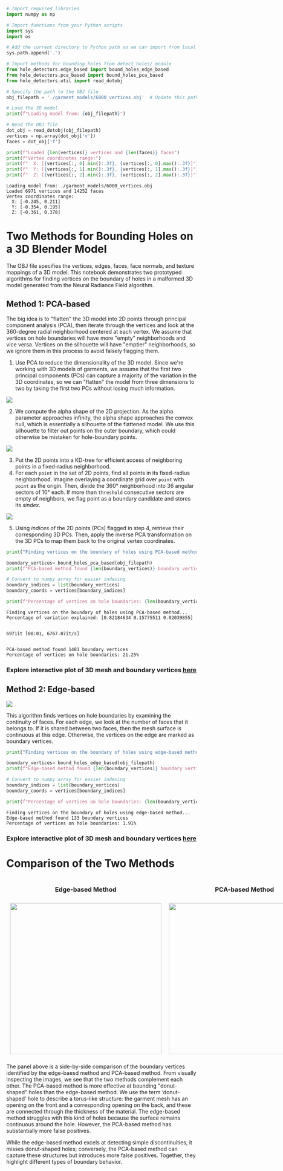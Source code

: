 ```python
# Import required libraries
import numpy as np

```


<script type="text/javascript">
window.PlotlyConfig = {MathJaxConfig: 'local'};
if (window.MathJax && window.MathJax.Hub && window.MathJax.Hub.Config) {window.MathJax.Hub.Config({SVG: {font: "STIX-Web"}});}
</script>
<script type="module">import "https://cdn.plot.ly/plotly-3.1.0.min"</script>




```python
# Import functions from your Python scripts
import sys
import os

# Add the current directory to Python path so we can import from local modules
sys.path.append('.')

# Import methods for bounding holes from detect_holes/ module
from hole_detectors.edge_based import bound_holes_edge_based
from hole_detectors.pca_based import bound_holes_pca_based
from hole_detectors.util import read_dotobj

```


```python
# Specify the path to the OBJ file
obj_filepath = './garment_models/6000_vertices.obj'  # Update this path as needed
```


```python
# Load the 3D model
print(f"Loading model from: {obj_filepath}")

# Read the OBJ file
dot_obj = read_dotobj(obj_filepath)
vertices = np.array(dot_obj['v'])
faces = dot_obj['f']

print(f"Loaded {len(vertices)} vertices and {len(faces)} faces")
print(f"Vertex coordinates range:")
print(f"  X: [{vertices[:, 0].min():.3f}, {vertices[:, 0].max():.3f}]")
print(f"  Y: [{vertices[:, 1].min():.3f}, {vertices[:, 1].max():.3f}]")
print(f"  Z: [{vertices[:, 2].min():.3f}, {vertices[:, 2].max():.3f}]")

```

    Loading model from: ./garment_models/6000_vertices.obj
    Loaded 6971 vertices and 14252 faces
    Vertex coordinates range:
      X: [-0.245, 0.211]
      Y: [-0.354, 0.195]
      Z: [-0.361, 0.378]


# Two Methods for Bounding Holes on a 3D Blender Model

The OBJ file specifies the vertices, edges, faces, face normals, and texture mappings of a 3D model. This notebook demonstrates two prototyped algorithms for finding vertices on the boundary of holes in a malformed 3D model generated from the Neural Radiance Field algorithm.

## Method 1: PCA-based
The big idea is to "flatten" the 3D model into 2D points through principal component analysis (PCA), then iterate through the vertices and look at the 360-degree radial neighborhood centered at each vertex. We assume that vertices on hole boundaries will have more "empty" neighborhoods and vice versa. Vertices on the silhouette will have "emptier" neighborhoods, so we ignore them in this process to avoid falsely flagging them. 

1. Use PCA to reduce the dimensionality of the 3D model. Since we're working with 3D models of garments, we assume that the first two principal components (PCs) can capture a majority of the variation in the 3D coordinates, so we can "flatten" the model from three dimensions to two by taking the first two PCs without losing much information.
<div>
    <img src="./imgs/flattened_pca.png" style="width: auto; height: auto;">
</div>

2. We compute the alpha shape of the 2D projection. As the alpha parameter approaches infinity, the alpha shape approaches the convex hull, which is essentially a silhouette of the flattened model. We use this silhouette to filter out points on the outer boundary, which could otherwise be mistaken for hole-boundary points.
<div>
    <img src="./imgs/alpha_silhouette.png" style="width: auto; height: auto;">
</div>

3. Put the 2D points into a KD-tree for efficient access of neighboring points in a fixed-radius neighborhood.
4. For each `point` in the set of 2D points, find all points in its fixed-radius neighborhood. Imagine overlaying a coordinate grid over `point` with `point` as the origin. Then, divide the 360° neighborhood into 36 angular sectors of 10° each. If more than `threshold` consecutive sectors are empty of neighbors, we flag point as a boundary candidate and stores its _sindex_.
<div>
    <img src="./imgs/pca_alg_visualized.png" style="width: auto; height: auto;">
</div>

5. Using _indices_ of the 2D points (PCs) flagged in step 4, retrieve their corresponding 3D PCs. Then, apply the inverse PCA transformation on the 3D PCs to map them back to the original vertex coordinates.


```python
print("Finding vertices on the boundary of holes using PCA-based method...")

boundary_vertices= bound_holes_pca_based(obj_filepath)
print(f"PCA-based method found {len(boundary_vertices)} boundary vertices")

# Convert to numpy array for easier indexing
boundary_indices = list(boundary_vertices)
boundary_coords = vertices[boundary_indices]

print(f"Percentage of vertices on hole boundaries: {len(boundary_vertices) / len(vertices) * 100:.2f}%")

```

    Finding vertices on the boundary of holes using PCA-based method...
    Percentage of variation explained: [0.82184634 0.15775511 0.02039855]


    6971it [00:01, 6767.07it/s]


    PCA-based method found 1481 boundary vertices
    Percentage of vertices on hole boundaries: 21.25%


### Explore interactive plot of 3D mesh and boundary vertices [here](https://lushaojia.github.io/urop-ssrc/docs/PCA_based_demo.html)

## Method 2: Edge-based
<div>
    <img src="./imgs/edge_alg_visualized.png" style="width: auto; height: auto;">
</div>

This algorithm finds vertices on hole boundaries by examining the continuity of faces. 
For each edge, we look at the number of faces that it belongs to. 
If it is shared between two faces, then the mesh surface is continuous at this edge. Otherwise, the vertices on the edge are marked as boundary vertices.


```python
print("Finding vertices on the boundary of holes using edge-based method...")

boundary_vertices= bound_holes_edge_based(obj_filepath)
print(f"Edge-based method found {len(boundary_vertices)} boundary vertices")

# Convert to numpy array for easier indexing
boundary_indices = list(boundary_vertices)
boundary_coords = vertices[boundary_indices]

print(f"Percentage of vertices on hole boundaries: {len(boundary_vertices) / len(vertices) * 100:.2f}%")

```

    Finding vertices on the boundary of holes using edge-based method...
    Edge-based method found 133 boundary vertices
    Percentage of vertices on hole boundaries: 1.91%


### Explore interactive plot of 3D mesh and boundary vertices [here](https://lushaojia.github.io/urop-ssrc/docs/Edge_based_demo.html)

# Comparison of the Two Methods
<div style="display: flex; justify-content: space-around; align-items: center;">
    <div style="text-align: center;">
        <h3>Edge-based Method</h3>
        <img src="./imgs/sleeve_edge_based.png" style="width: 400px; height: auto; margin: 10px;">
    </div>
    <div style="text-align: center;">
        <h3>PCA-based Method</h3>
        <img src="./imgs/sleeve_pca_based.png" style="width: 400px; height: auto; margin: 10px;">
    </div>
</div>

The panel above is a side-by-side comparison of the boundary vertices identified by the edge-baesd method and PCA-based method. From visually inspecting the images, we see that the two methods complement each other. The PCA-based method is more effective at bounding "donut-shaped" holes than the edge-based method. We use the term ‘donut-shaped’ hole to describe a torus-like structure: the garment mesh has an opening on the front and a corresponding opening on the back, and these are connected through the thickness of the material. The edge-based method struggles with this kind of holes because the surface remains continuous around the hole. However, the PCA-based method has substantially more false positives. 

While the edge-based method excels at detecting simple discontinuities, it misses donut-shaped holes; conversely, the PCA-based method can capture these structures but introduces more false positives. Together, they highlight different types of boundary behavior.
